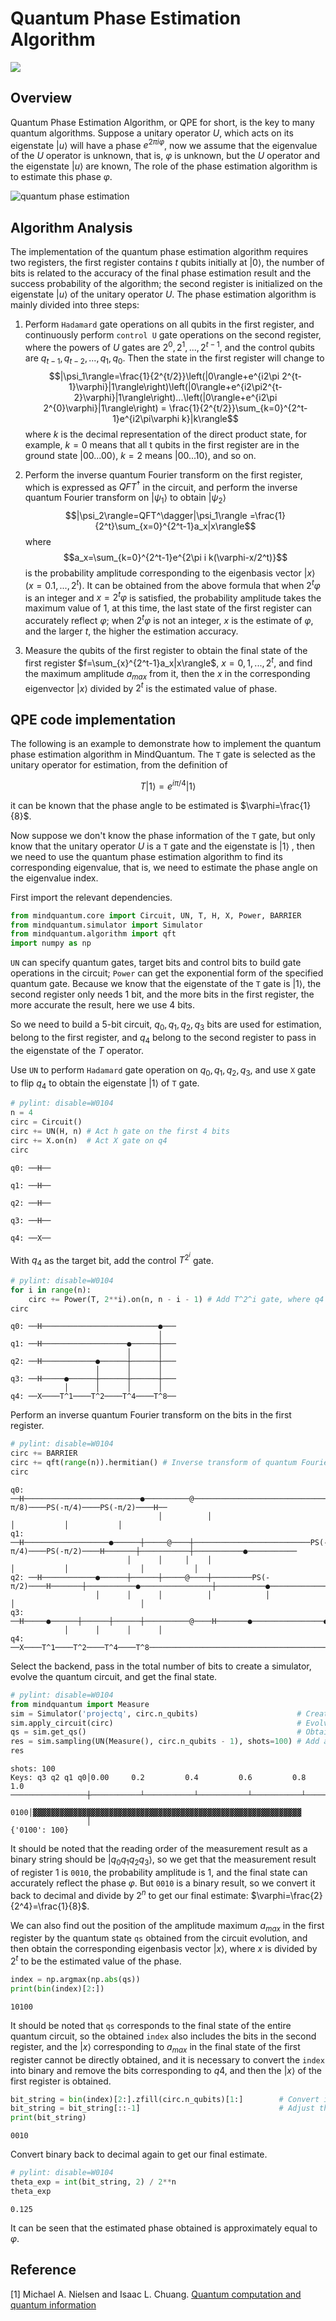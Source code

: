 # Quantum Phase Estimation Algorithm

<a href="https://gitee.com/mindspore/docs/blob/master/docs/mindquantum/docs/source_en/quantum_phase_estimation.md" target="_blank"><img src="https://gitee.com/mindspore/docs/raw/master/resource/_static/logo_source_en.png"></a>

## Overview

Quantum Phase Estimation Algorithm, or QPE for short, is the key to many quantum algorithms. Suppose a unitary operator $U$, which acts on its eigenstate $|u\rangle$ will have a phase $e^{2\pi i \varphi}$, now we assume that the eigenvalue of the $U$ operator is unknown, that is, $\varphi$ is unknown, but the $U$ operator and the eigenstate $|u\rangle$ are known, The role of the phase estimation algorithm is to estimate this phase $\varphi$.

![quantum phase estimation](./images/quantum_phase_estimation.png)

## Algorithm Analysis

The implementation of the quantum phase estimation algorithm requires two registers, the first register contains $t$ qubits initially at $|0\rangle$, the number of bits is related to the accuracy of the final phase estimation result and the success probability of the algorithm; the second register is initialized on the eigenstate $|u\rangle$ of the unitary operator $U$. The phase estimation algorithm is mainly divided into three steps:

1. Perform `Hadamard` gate operations on all qubits in the first register, and continuously perform `control U` gate operations on the second register, where the powers of $U$ gates are $2^0, 2^1,...,2^{t-1}$, and the control qubits are $q_{t-1}, q_{t-2},..., q_{1}, q_{0}$. Then the state in the first register will change to $$|\psi_1\rangle=\frac{1}{2^{t/2}}\left(|0\rangle+e^{i2\pi 2^{t-1}\varphi}|1\rangle\right)\left(|0\rangle+e^{i2\pi2^{t-2}\varphi}|1\rangle\right)...\left(|0\rangle+e^{i2\pi 2^{0}\varphi}|1\rangle\right) = \frac{1}{2^{t/2}}\sum_{k=0}^{2^t-1}e^{i2\pi\varphi k}|k\rangle$$ where $k$ is the decimal representation of the direct product state, for example, $k=0$ means that all t qubits in the first register are in the ground state $|00...00\rangle$, $k=2$ means $|00...10\rangle$, and so on.

2. Perform the inverse quantum Fourier transform on the first register, which is expressed as $QFT^\dagger$ in the circuit, and perform the inverse quantum Fourier transform on $|\psi_1\rangle$ to obtain $|\psi_2\rangle$ $$|\psi_2\rangle=QFT^\dagger|\psi_1\rangle =\frac{1}{2^t}\sum_{x=0}^{2^t-1}a_x|x\rangle$$ where $$a_x=\sum_{k=0}^{2^t-1}e^{2\pi i k(\varphi-x/2^t)}$$ is the probability amplitude corresponding to the eigenbasis vector $|x\rangle$ ($x=0.1,...,2^t$). It can be obtained from the above formula that when $2^t\varphi$ is an integer and $x=2^t\varphi$ is satisfied, the probability amplitude takes the maximum value of 1, at this time, the last state of the first register can accurately reflect $\varphi$; when $2^t\varphi$ is not an integer, $x$ is the estimate of $\varphi$, and the larger $t$, the higher the estimation accuracy.

3. Measure the qubits of the first register to obtain the final state of the first register $f=\sum_{x}^{2^t-1}a_x|x\rangle$, $x=0,1,...,2^t$, and find the maximum amplitude $a_{max}$ from it, then the $x$ in the corresponding eigenvector $|x\rangle$ divided by $2^t$ is the estimated value of phase.

## QPE code implementation

The following is an example to demonstrate how to implement the quantum phase estimation algorithm in MindQuantum. The `T` gate is selected as the unitary operator for estimation, from the definition of

$$T|1\rangle=e^{i\pi/4}|1\rangle$$

it can be known that the phase angle to be estimated is $\varphi=\frac{1}{8}$.

Now suppose we don't know the phase information of the `T` gate, but only know that the unitary operator $U$ is a `T` gate and the eigenstate is $|1\rangle$ , then we need to use the quantum phase estimation algorithm to find its corresponding eigenvalue, that is, we need to estimate the phase angle on the eigenvalue index.

First import the relevant dependencies.

```python
from mindquantum.core import Circuit, UN, T, H, X, Power, BARRIER
from mindquantum.simulator import Simulator
from mindquantum.algorithm import qft
import numpy as np
```

`UN` can specify quantum gates, target bits and control bits to build gate operations in the circuit; `Power` can get the exponential form of the specified quantum gate. Because we know that the eigenstate of the `T` gate is $|1\rangle$, the second register only needs 1 bit, and the more bits in the first register, the more accurate the result, here we use 4 bits.

So we need to build a 5-bit circuit, $q_0, q_1, q_2, q_3$ bits are used for estimation, belong to the first register, and $q_4$ belong to the second register to pass in the eigenstate of the $T$ operator.

Use `UN` to perform `Hadamard` gate operation on $q_0, q_1, q_2, q_3$, and use `X` gate to flip $q_4$ to obtain the eigenstate $|1\rangle$ of `T` gate.

```python
# pylint: disable=W0104
n = 4
circ = Circuit()
circ += UN(H, n) # Act h gate on the first 4 bits
circ += X.on(n)  # Act X gate on q4
circ
```

```text
q0: ──H──

q1: ──H──

q2: ──H──

q3: ──H──

q4: ──X──
```

With $q_4$ as the target bit, add the control $T^{2^i}$ gate.

```python
# pylint: disable=W0104
for i in range(n):
    circ += Power(T, 2**i).on(n, n - i - 1) # Add T^2^i gate, where q4 is the target bit and n-i-1 is the control bit
circ
```

```text
q0: ──H──────────────────────────●───
                                 │
q1: ──H───────────────────●──────┼───
                          │      │
q2: ──H────────────●──────┼──────┼───
                   │      │      │
q3: ──H─────●──────┼──────┼──────┼───
            │      │      │      │
q4: ──X────T^1────T^2────T^4────T^8──
```

Perform an inverse quantum Fourier transform on the bits in the first register.

```python
# pylint: disable=W0104
circ += BARRIER
circ += qft(range(n)).hermitian() # Inverse transform of quantum Fourier transform applied to the first 4 bits
circ
```

```text
q0: ──H──────────────────────────●──────────@───────────────────────────────────────────────────────PS(-π/8)────PS(-π/4)────PS(-π/2)────H──
                                 │          │                                                          │           │           │
q1: ──H───────────────────●──────┼─────@────┼──────────────────────────PS(-π/4)────PS(-π/2)────H───────┼───────────┼───────────●───────────
                          │      │     │    │                             │           │                │           │
q2: ──H────────────●──────┼──────┼─────@────┼─────────PS(-π/2)────H───────┼───────────●────────────────┼───────────●───────────────────────
                   │      │      │          │            │                │                            │
q3: ──H─────●──────┼──────┼──────┼──────────@────H───────●────────────────●────────────────────────────●───────────────────────────────────
            │      │      │      │
q4: ──X────T^1────T^2────T^4────T^8────────────────────────────────────────────────────────────────────────────────────────────────────────
```

Select the backend, pass in the total number of bits to create a simulator, evolve the quantum circuit, and get the final state.

```python
# pylint: disable=W0104
from mindquantum import Measure
sim = Simulator('projectq', circ.n_qubits)                      # Create an emulator
sim.apply_circuit(circ)                                         # Evolving the circuit with the simulator
qs = sim.get_qs()                                               # Obtain the evolved quantum state
res = sim.sampling(UN(Measure(), circ.n_qubits - 1), shots=100) # Add a measurement gate to register 1 and sample the circuit 100 times to obtain statistical results
res
```

```text
shots: 100
Keys: q3 q2 q1 q0│0.00     0.2         0.4         0.6         0.8         1.0
─────────────────┼───────────┴───────────┴───────────┴───────────┴───────────┴
             0100│▓▓▓▓▓▓▓▓▓▓▓▓▓▓▓▓▓▓▓▓▓▓▓▓▓▓▓▓▓▓▓▓▓▓▓▓▓▓▓▓▓▓▓▓▓▓▓▓▓▓▓▓▓▓▓▓▓▓▓▓
                 │
{'0100': 100}
```

It should be noted that the reading order of the measurement result as a binary string should be $|q_0q_1q_2q_3\rangle$, so we get that the measurement result of register 1 is `0010`, the probability amplitude is 1, and the final state can accurately reflect the phase $\varphi$. But `0010` is a binary result, so we convert it back to decimal and divide by $2^n$ to get our final estimate: $\varphi=\frac{2}{2^4}=\frac{1}{8}$.

We can also find out the position of the amplitude maximum $a_{max}$ in the first register by the quantum state `qs` obtained from the circuit evolution, and then obtain the corresponding eigenbasis vector $|x\rangle$, where $x$ is divided by $2^t$ to be the estimated value of the phase.

```python
index = np.argmax(np.abs(qs))
print(bin(index)[2:])
```

```text
10100
```

It should be noted that `qs` corresponds to the final state of the entire quantum circuit, so the obtained `index` also includes the bits in the second register, and the $|x\rangle$ corresponding to $a_{max}$ in the final state of the first register cannot be directly obtained, and it is necessary to convert the `index` into binary and remove the bits corresponding to $q4$, and then the $|x\rangle$ of the first register is obtained.

```python
bit_string = bin(index)[2:].zfill(circ.n_qubits)[1:]        # Convert index to 01 string and remove q4
bit_string = bit_string[::-1]                               # Adjust the bit string order to q0q1q2q3
print(bit_string)
```

```text
0010
```

Convert binary back to decimal again to get our final estimate.

```python
# pylint: disable=W0104
theta_exp = int(bit_string, 2) / 2**n
theta_exp
```

```text
0.125
```

It can be seen that the estimated phase obtained is approximately equal to $\varphi$.

## Reference

[1] Michael A. Nielsen and Isaac L. Chuang. [Quantum computation and quantum information](www.cambridge.org/9781107002173)
